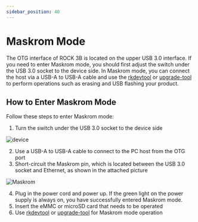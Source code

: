 ```yaml
---
sidebar_position: 40
---
```


# Maskrom Mode

The OTG interface of ROCK 3B is located on the upper USB 3.0 interface. If you need to enter Maskrom mode, you should first adjust the switch under the USB 3.0 socket to the device side.
In Maskrom mode, you can connect the host via a USB-A to USB-A cable and use the [rkdevtool](low-level-dev/rkdevtool) or [upgrade-tool](low-level-dev/upgrade-tool) to perform operations such as erasing and USB flashing your product.

## How to Enter Maskrom Mode

Follow these steps to enter Maskrom mode:

1. Turn the switch under the USB 3.0 socket to the device side

![device](/img/rock3/3b/rock3b-otg.webp)

2. Use a USB-A to USB-A cable to connect to the PC host from the OTG port
3. Short-circuit the Maskrom pin, which is located between the USB 3.0 socket and Ethernet, as shown in the attached picture

![Maskrom](/img/rock3/3b/rock3b-maskrom.webp)

4. Plug in the power cord and power up. If the green light on the power supply is always on, you have successfully entered Maskrom mode.
5. Insert the eMMC or microSD card that needs to be operated
6. Use [rkdevtool](low-level-dev/rkdevtool) or [upgrade-tool](low-level-dev/upgrade-tool) for Maskrom mode operation
